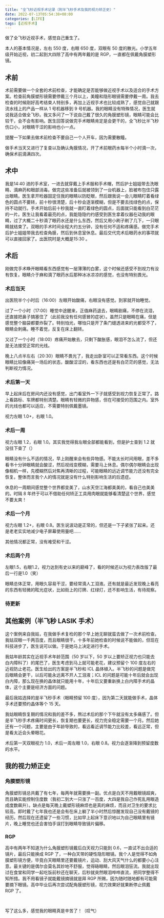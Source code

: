 ```yaml
---
title: "全飞秒近视手术记录（附半飞秒手术及我的视力矫正史）"
date: 2022-07-13T05:54:38+08:00
categories: [LIFE]
tags: [近视手术]
---
```


做了全飞秒近视手术，感觉自己重生了。

<!--more-->

本人的基本情况是，左右 550 度，右眼 650 度，双眼有 50 度的散光。小学五年级开始近视，初二起到大四除了高中有两年戴的是 RGP，一直都在佩戴角膜塑形镜。


## 术前
术前需要做一个全套的术前检查，才能确定是否能够做近视手术以及适合的手术方案。检查前角膜塑形镜需要停戴三个月以上，美瞳和隐形眼镜需要停戴一周。我去检查的时候刚好高考结束人特别多，再加上近视手术也比较成熟了，感觉自己就跟流水线上的产品一样从 1 号机器移到 9 号机器。我的眼睛没有特殊情况，医生就说我适合做全飞秒。我又多问了一下说自己戴了很久的角膜塑形镜，眼睛可能会比较干，会不会有影响。医生回答说做完手术眼睛肯定是会更干的，全飞秒比半飞秒伤口小，对眼睛干涩的影响也小一点。

提醒一下如果去做术前检查不要自己一个人开车，因为需要散瞳。

做手术当天又进行了复查以及确认角膜情况，开了术前眼药水每半个小时滴一次，确保术前滴满四次。

## 术中
我是14:40 进的手术室，一进去就穿戴上手术服和手术帽，然后护士姐姐带去洗眼睛、滴麻药和眼部消毒。做完这些准备后就被领到了一台机器上，脸被布包住只露出眼睛。医生拿开睑器固定住我的眼睛以防眨眼，然后跟我说一会儿眼睛盯着看绿色的圆点不要转，前十秒很清楚，后十秒会逐渐模糊，但是不要去找绿色的点，保持不动就行。手术开始后前十秒我就一直盯着绿色的圆点，后面就只能看到白茫茫的一片。医生让我看着最亮的点，我能隐隐约约感受到医生拿着仪器在动我的眼睛，过了大概二十秒滴了眼药水还是什么东西，然后又用小刷子刷了几下，一只眼睛就结束了。双眼的手术时间全程大约五分钟，没有任何不适和疼痛感。做完手术后护士姐姐带我去检查角膜，然后到休息室休息。最后交代完术后眼药水的事项就可以直接回家了。出医院时是大概是15:30 。

## 术后
刚做完手术睁开眼睛看东西感觉有一层薄薄的白雾，这个时候还感受不到视力有没有恢复。眼睛介于麻和滴了眼药水后那种冰冰凉凉的感觉，也没有特别畏光。

### 术后当天
出医院半个小时后（16:00）左眼开始酸痛，右眼没有感觉。到家就开始睡觉。

过了一个小时（17:00）睡觉中途醒来，正值麻药退去，眼睛剧痛，不停在流泪，还直接把鼻子搞塞住了（此前我没有任何感冒的症状）。虽然只是眼睛在痛，但是感觉整个脑袋都要炸裂了。特别怕光，哪怕只是开了条门缝透进来的光都受不了，眼睛会刺痛。睡不着觉，反复在床上翻转。

又过了一个小时（18:00）疼痛开始散去，只剩下酸胀感，眼泪不怎么流了，但还是无法接受正常的光线。

晚上八点半左右（20:30）眼睛不畏光了，我走出卧室可以正常看东西。这个时候眼睛比较像痛哭一场后的状态，酸酸涩涩的，看东西也还是有白茫茫的感觉，无法判断视力情况。

### 术后第一天
早上起床后在房间内还没有感觉，出门看室外一下子就感受到视力恢复正常了。路上看路标、车牌都特别清楚。眼睛有轻微的异物感，但在可接受的范围之内。室外的光线也都可以适应，不需要特别佩戴墨镜。

视力左眼 1.0+，右眼 1.0。

### 术后一周
视力左眼 1.2，右眼 1.0。其实我觉得我左眼全部都能看到，但是护士查到 1.2 就没往下查了（）

眼睛没有什么不适的情况，早上刚醒来会有些异物感。不能太长时间用眼，差不多看书十分钟眼睛就会酸涩，然后视线变模糊，需要马上休息。偶尔偶尔眼睛会出现像相机一样，先模糊然后对焦再清晰的过程，可能眼睛的远近调节能力还没有完全恢复。整体而言我个人的情况就是没有什么特别影响生活的后遗症。

休息的一周期间感觉整个世界都变美了，山水天空江海都美美的，看自己也美美的。时隔 8 年终于可以不借助任何矫正工具用肉眼就能够看清楚这个世界，感觉不要太爽！

### 术后一个月
视力左眼 1.2+，右眼 0.8。医生说波动是正常的，但还是一下子紧张了起来。还是老老实实地减少电子屏幕使用量吧......

其他情况都正常，没有难受和干涩。

### 术后两个月
左眼1.5，右眼1.2，视力达到有史以来的巅峰了，看的时候还以为视力表改版了最后一行是1.0（笑）

眼睛总体正常，用眼久容易干涩，要经常滴人工泪液。还有就是最近发现晚上看亮的东西有轻微的眩光症状，比如街上的灯牌、红绿灯，还不影响生活，有待观察。

### 待更新

## 其他案例（半飞秒 LASIK 手术）
这个案例来自我姑，在我做手术复检的那个早上她无聊就蛮去做了一次术前检查。我姑双眼一千两百度，而且眼睛很干。十多年前她检查的时候说不能做的，但现在科技进步了，医生说可以做。于是她马上决定进行手术。

我姑年龄其实在近视手术年龄范围（50 岁以下，50 岁以上要矫正视力也只能去白内障科了）的尾巴了，医生考虑到马上就可能老花，建议预留个 100 度左右的近视防止老花。医生给出的方案是半飞秒和 ICL 晶体植入。半飞秒的问题是做完后眼睛会更干，以后可能永远离不开人工泪液；ICL 的问题是可能十年后就会出现白内障，那么现在换的晶体就只能用十年，十年后又要重新换上白内障手术的晶体，这个主要是经济方面的问题。

最后我姑选择的是半飞秒手术（眼睛预留 100 度），因为第二天就能做手术，晶体手术还要预约晶体等个 15 天。

我姑眼睛恢复期的情况和我的差不多，熬过术后的那个下午就没有太多痛感了。但是半飞秒手术疼痛时间更长，恢复期也要更长，视力完全稳定需要一个月。然后她还有一个问题，主要是由于年龄导致的，看远看近调节能力比较差，看远正常，但是看太近会头晕眼花。

术后第一天双眼视力 1.0，术后一周左眼 1.0，右眼 0.8。视力会逐渐降到预留度数的水平。

## 我的视力矫正史
### 角膜塑形镜
角膜塑形镜总共戴了有七年，每两年就需要换一副。优点是白天不用戴眼镜超爽，而且确实能控制住度数（我初二到大一只涨了一百度，大四是我自己作死乱用眼造成度数飙升）。缺点是每天晚上戴塑形镜麻烦也是真的麻烦，而且对卫生的要求比较高。即时戴了七年我也还是会有在床上躺了半小时然后惊醒发现自己没有戴镜的经历。然后现在还遗留了一些习惯，比如早上起床下意识地以为自己眼睛里有镜片，晚上睡觉也还会害怕手误打到眼睛导致镜片偏移。

### RGP
高中有两年不知道为什么角膜塑形镜戴后白天视力只能到 0.6，一直试不出合适的镜片，最后只能换成 RGP 了，一种白天带的硬性隐形眼镜。我个人是觉得不如角膜塑形镜方便，毕竟白天眼睛里还要戴镜片，运动、刮大风天气什么的都要小心注意。最关键的是偶尔会莫名其妙地不舒服，觉得硌眼睛，然后眼泪狂流。我就出现过在食堂和同学一起吃饭前秒还在聊天，后秒就突然眼泪哗哗直流，把同学整得不知所措。我不用看镜子就能戴镜摘镜就是拜 RGP 所赐，因为随时随地都有可能需要摘下眼镜。高中毕业后再次尝试配角膜塑形镜，视力效果好就果断停止佩戴 RGP 了。

&nbsp;

写了这么多，感觉我的眼睛真是辛苦了！（叹气）
